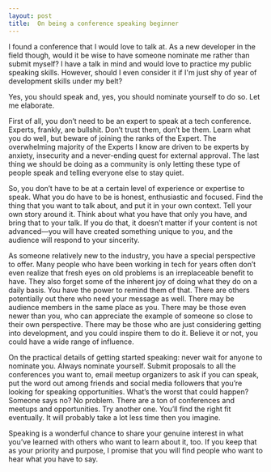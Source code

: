 ```yaml
---
layout: post
title:  On being a conference speaking beginner
---
```


I found a conference that I would love to talk at. As a new developer in the field though, would it be wise to have someone nominate me rather than submit myself? I have a talk in mind and would love to practice my public speaking skills. However, should I even consider it if I'm just shy of year of development skills under my belt?
 
Yes, you should speak and, yes, you should nominate yourself to do so. Let me elaborate.
 
First of all, you don’t need to be an expert to speak at a tech conference. Experts, frankly, are bullshit. Don’t trust them, don’t be them. Learn what you do well, but beware of joining the ranks of the Expert. The overwhelming majority of the Experts I know are driven to be experts by anxiety, insecurity and a never-ending quest for external approval. The last thing we should be doing as a community is only letting these type of people speak and telling everyone else to stay quiet.
 
So, you don’t have to be at a certain level of experience or expertise to speak. What you do have to be is honest, enthusiastic and focused. Find the thing that you want to talk about, and put it in your own context. Tell your own story around it. Think about what you have that only you have, and bring that to your talk. If you do that, it doesn’t matter if your content is not advanced—you will have created something unique to you, and the audience will respond to your sincerity.
 
As someone relatively new to the industry, you have a special perspective to offer. Many people who have been working in tech for years often don’t even realize that fresh eyes on old problems is an irreplaceable benefit to have. They also forget some of the inherent joy of doing what they do on a daily basis. You have the power to remind them of that. There are others potentially out there who need your message as well. There may be audience members in the same place as you. There may be those even newer than you, who can appreciate the example of someone so close to their own perspective. There may be those who are just considering getting into development, and you could inspire them to do it. Believe it or not, you could have a wide range of influence.
 
On the practical details of getting started speaking: never wait for anyone to nominate you. Always nominate yourself. Submit proposals to all the conferences you want to, email meetup organizers to ask if you can speak, put the word out among friends and social media followers that you’re looking for speaking opportunities. What’s the worst that could happen? Someone says no? No problem. There are a ton of conferences and meetups and opportunities. Try another one. You’ll find the right fit eventually. It will probably take a lot less time then you imagine.
 
Speaking is a wonderful chance to share your genuine interest in what you’ve learned with others who want to learn about it, too. If you keep that as your priority and purpose, I promise that you will find people who want to hear what you have to say.
